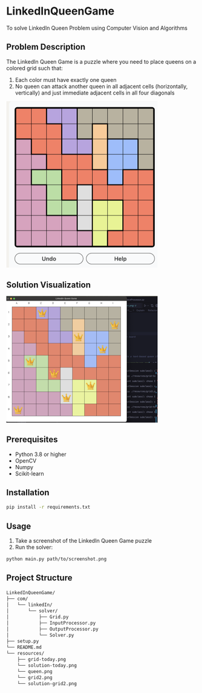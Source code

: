 # LinkedInQueenGame
To solve LinkedIn Queen Problem using Computer Vision and Algorithms

## Problem Description
The LinkedIn Queen Game is a puzzle where you need to place queens on a colored grid such that:
1. Each color must have exactly one queen
2. No queen can attack another queen in all adjacent cells (horizontally, vertically) and just immediate adjacent cells in all four diagonals

<img src="resources/grid-today.png" width="400" alt="LinkedIn Queen Game Problem">

## Solution Visualization
<img src="resources/grid-today-solution.png" width="400" alt="Solution Visualization">

## Prerequisites
- Python 3.8 or higher
- OpenCV
- Numpy
- Scikit-learn

## Installation
```bash
pip install -r requirements.txt
```

## Usage
1. Take a screenshot of the LinkedIn Queen Game puzzle
2. Run the solver:
```bash
python main.py path/to/screenshot.png
```

## Project Structure
```
LinkedInQueenGame/
├── com/
│   └── linkedIn/
│       └── solver/
│           ├── Grid.py
│           ├── InputProcessor.py
│           ├── OutputProcessor.py
│           └── Solver.py
├── setup.py
└── README.md
└── resources/
    ├── grid-today.png
    └── solution-today.png
    └── queen.png
    └── grid2.png
    └── solution-grid2.png
